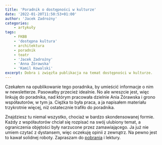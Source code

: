 ```yaml
---
title: 'Poradnik o dostępności w kulturze'
date: '2022-01-20T11:50:53+01:00'
author: 'Jacek Zadrożny'
categories:
    - artykuły
tags:
    - FKBB
    - 'dostępna kultura'
    - architektura
    - poradnik
    - teatr
    - 'Jacek Zadrożny'
    - 'Anna Żórawska'
    - 'Kamil Kowalski'
excerpt: Dobra i zwięzła publikacja na temat dostępności w kulturze.
---
```


Czekałem na opublikowanie tego poradnika, by umieścić informacje o nim w newsletterze. Pasowałby przecież idealnie. No ale wreszcie jest, więc linkuję do poradnika, nad którym pracowała dzielnie Ania Żórawska i grono współautorów, w tym ja. Ciężka to była praca, a ja napisałem materiału trzykrotnie więcej, niż ostatecznie trafiło do poradnika.

Znajdziesz tu niemal wszystko, chociaż w bardzo skondensowanej formie. Każdy z współautorów chciał się rozpisać na swój ulubiony temat, a ograniczenia objętości były narzucone przez zamawiającego. Ja już nie umiem czytać z dystansem, więc oczekuję opinii z zewnątrz. Na pewno jest to kawał solidnej roboty. Zapraszam do [pobrania](https://www.gov.pl/web/fundusze-regiony/dostepnosc-plus--poradnik-dla-kultury) i lektury.
